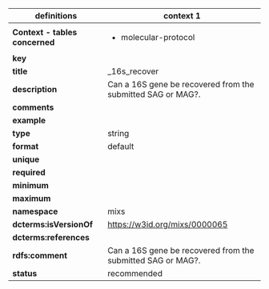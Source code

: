 

| definitions | context 1 |
|-|-|
| **Context - tables concerned** | <ul><li>molecular-protocol</li></ul> |
| **key** |  |
| **title** | _16s_recover |
| **description** | Can a 16S gene be recovered from the submitted SAG or MAG?. |
| **comments** |  |
| **example** |  |
| **type** | string |
| **format** | default |
| **unique** |  |
| **required** |  |
| **minimum** |  |
| **maximum** |  |
| **namespace** | mixs |
| **dcterms:isVersionOf** | https://w3id.org/mixs/0000065 |
| **dcterms:references** |  |
| **rdfs:comment** | Can a 16S gene be recovered from the submitted SAG or MAG?. |
| **status** | recommended |
